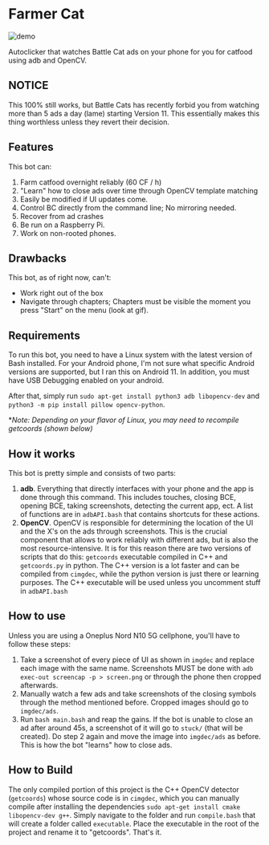 # Farmer Cat
![demo](demo.gif)

Autoclicker that watches Battle Cat ads on your phone for you for catfood using adb and OpenCV.

## NOTICE
This 100% still works, but Battle Cats has recently forbid you from watching more than 5 ads a day (lame) starting Version 11. This essentially makes this thing worthless unless they revert their decision.

## Features
This bot can:
1. Farm catfood overnight reliably (60 CF / h)
2. "Learn" how to close ads over time through OpenCV template matching
3. Easily be modified if UI updates come. 
4. Control BC directly from the command line; No mirroring needed.
5. Recover from ad crashes
6. Be run on a Raspberry Pi. 
7. Work on non-rooted phones. 

## Drawbacks
This bot, as of right now, can't:
* Work right out of the box
* Navigate through chapters; Chapters must be visible the moment you press "Start" on the menu (look at gif).

## Requirements
To run this bot, you need to have a Linux system with the latest version of Bash installed. For your Android phone, I'm not sure what specific Android versions are supported, but I ran this on Android 11. In addition, you must have USB Debugging enabled on your android. 

After that, simply run `sudo apt-get install python3 adb libopencv-dev` and `python3 -m pip install pillow opencv-python`.

**Note: Depending on your flavor of Linux, you may need to recompile getcoords (shown below)*

## How it works
This bot is pretty simple and consists of two parts:
1. **adb**. Everything that directly interfaces with your phone and the app is done through this command. This includes touches, closing BCE, opening BCE, taking screenshots, detecting the current app, ect. A list of functions are in `adbAPI.bash` that contains shortcuts for these actions.
2. **OpenCV**. OpenCV is responsible for determining the location of the UI and the X's on the ads through screenshots. This is the crucial component that allows to work reliably with different ads, but is also the most resource-intensive. It is for this reason there are two versions of scripts that do this: `getcoords` executable compiled in C++ and `getcoords.py` in python. The C++ version is a lot faster and can be compiled from `cimgdec`, while the python version is just there or learning purposes. The C++ executable will be used unless you uncomment stuff in `adbAPI.bash`

## How to use
Unless you are using a Oneplus Nord N10 5G cellphone, you'll have to follow these steps:
1. Take a screenshot of every piece of UI as shown in `imgdec` and replace each image with the same name. Screenshots MUST be done with `adb exec-out screencap -p > screen.png` or through the phone then cropped afterwards.
2. Manually watch a few ads and take screenshots of the closing symbols through the method mentioned before. Cropped images should go to `imgdec/ads`.
3. Run `bash main.bash` and reap the gains. If the bot is unable to close an ad after around 45s, a screenshot of it will go to `stuck/` (that will be created). Do step 2 again and move the image into `imgdec/ads` as before. This is how the bot "learns" how to close ads.

## How to Build
The only compiled portion of this project is the C++ OpenCV detector (`getcoords`) whose source code is in `cimgdec`, which you can manually compile after installing the dependencies `sudo apt-get install cmake libopencv-dev g++`. Simply navigate to the folder and run `compile.bash` that will create a folder called `executable`. Place the executable in the root of the project and rename it to "getcoords". That's it. 

